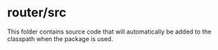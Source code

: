 # router/src

This folder contains source code that will automatically be added to the classpath when
the package is used.
